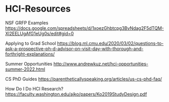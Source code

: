 # HCI-Resources


NSF GRFP Examples
https://docs.google.com/spreadsheets/d/1xoezGhbtcpg3BvNdag2F5dTQM-Xl2EELUgAfG1eUg0s/edit#gid=0 


Applying to Grad School
https://blog.ml.cmu.edu/2020/03/02/questions-to-ask-a-prospective-ph-d-advisor-on-visit-day-with-thorough-and-forthright-explanations/


Summer Opportunities
http://www.andrewkuz.net/hci-opportunities-summer-2022.html 

CS PhD Guides
https://parentheticallyspeaking.org/articles/us-cs-phd-faq/ 

How Do I Do HCI Research?
https://faculty.washington.edu/ajko/papers/Ko2019StudyDesign.pdf 
